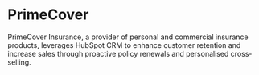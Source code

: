 # PrimeCover
PrimeCover Insurance, a provider of personal and commercial insurance products, leverages HubSpot CRM to enhance customer retention and increase sales through proactive policy renewals and personalised cross-selling.
